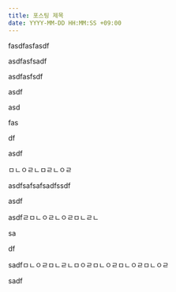 ```yaml
---
title: 포스팅 제목
date: YYYY-MM-DD HH:MM:SS +09:00
---
```


fasdfasfasdf

asdfasfsadf

asdfasfsdf



asdf

asd

fas

df

asdf

ㅁㄴㅇㄹㄴㅁㄹㄴㅇㄹ

asdfsafsafsadfssdf

asdf

asdfㄹㅁㄴㅇㄹㄴㅇㄹㅁㄴㄹㄴ

sa

df

sadfㅁㄴㅇㄹㅁㄴㄹㄴㅁㅇㄹㅁㄴㅇㄹㅁㄴㅇㄹㅁㄴㅇㄹ

sadf

